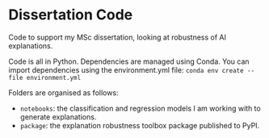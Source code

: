 # Dissertation Code

Code to support my MSc dissertation, looking at robustness of AI explanations. 

Code is all in Python. Dependencies are managed using Conda. You can import dependencies using the environment.yml file: `conda env create --file environment.yml`

Folders are organised as follows: 

- `notebooks`: the classification and regression models I am working with to generate explanations. 
- `package`: the explanation robustness toolbox package published to PyPI.
